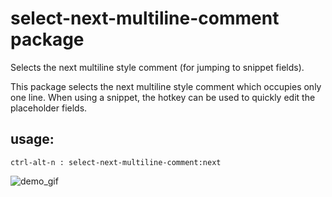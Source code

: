 # select-next-multiline-comment package

Selects the next multiline style comment (for jumping to snippet fields).

This package selects the next multiline style comment which occupies only one
line. When using a snippet, the hotkey can be used to quickly edit the
placeholder fields.

## usage:

```ctrl-alt-n : select-next-multiline-comment:next```

![demo_gif](https://github.com/Noah-Schoonover/select-next-multiline-comment/blob/main/demos/demo.gif)
